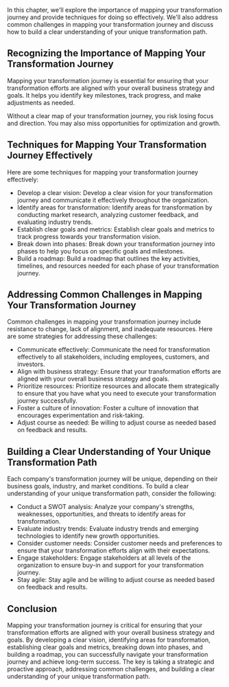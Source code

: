 
In this chapter, we'll explore the importance of mapping your transformation journey and provide techniques for doing so effectively. We'll also address common challenges in mapping your transformation journey and discuss how to build a clear understanding of your unique transformation path.

Recognizing the Importance of Mapping Your Transformation Journey
-----------------------------------------------------------------

Mapping your transformation journey is essential for ensuring that your transformation efforts are aligned with your overall business strategy and goals. It helps you identify key milestones, track progress, and make adjustments as needed.

Without a clear map of your transformation journey, you risk losing focus and direction. You may also miss opportunities for optimization and growth.

Techniques for Mapping Your Transformation Journey Effectively
--------------------------------------------------------------

Here are some techniques for mapping your transformation journey effectively:

* Develop a clear vision: Develop a clear vision for your transformation journey and communicate it effectively throughout the organization.
* Identify areas for transformation: Identify areas for transformation by conducting market research, analyzing customer feedback, and evaluating industry trends.
* Establish clear goals and metrics: Establish clear goals and metrics to track progress towards your transformation vision.
* Break down into phases: Break down your transformation journey into phases to help you focus on specific goals and milestones.
* Build a roadmap: Build a roadmap that outlines the key activities, timelines, and resources needed for each phase of your transformation journey.

Addressing Common Challenges in Mapping Your Transformation Journey
-------------------------------------------------------------------

Common challenges in mapping your transformation journey include resistance to change, lack of alignment, and inadequate resources. Here are some strategies for addressing these challenges:

* Communicate effectively: Communicate the need for transformation effectively to all stakeholders, including employees, customers, and investors.
* Align with business strategy: Ensure that your transformation efforts are aligned with your overall business strategy and goals.
* Prioritize resources: Prioritize resources and allocate them strategically to ensure that you have what you need to execute your transformation journey successfully.
* Foster a culture of innovation: Foster a culture of innovation that encourages experimentation and risk-taking.
* Adjust course as needed: Be willing to adjust course as needed based on feedback and results.

Building a Clear Understanding of Your Unique Transformation Path
-----------------------------------------------------------------

Each company's transformation journey will be unique, depending on their business goals, industry, and market conditions. To build a clear understanding of your unique transformation path, consider the following:

* Conduct a SWOT analysis: Analyze your company's strengths, weaknesses, opportunities, and threats to identify areas for transformation.
* Evaluate industry trends: Evaluate industry trends and emerging technologies to identify new growth opportunities.
* Consider customer needs: Consider customer needs and preferences to ensure that your transformation efforts align with their expectations.
* Engage stakeholders: Engage stakeholders at all levels of the organization to ensure buy-in and support for your transformation journey.
* Stay agile: Stay agile and be willing to adjust course as needed based on feedback and results.

Conclusion
----------

Mapping your transformation journey is critical for ensuring that your transformation efforts are aligned with your overall business strategy and goals. By developing a clear vision, identifying areas for transformation, establishing clear goals and metrics, breaking down into phases, and building a roadmap, you can successfully navigate your transformation journey and achieve long-term success. The key is taking a strategic and proactive approach, addressing common challenges, and building a clear understanding of your unique transformation path.
